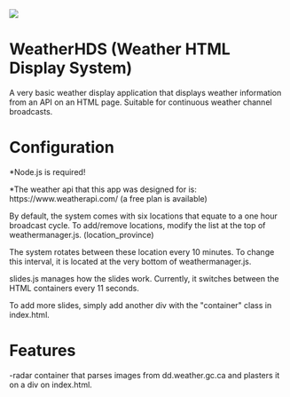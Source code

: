 <img src="https://github.com/SSPWXR0/weatherhds1/blob/main/public/img/hdslogo.png">
<h1>WeatherHDS (Weather HTML Display System)</h1>
  <p>A very basic weather display application that displays weather information from an API on an HTML page. Suitable for continuous weather channel broadcasts.</p>
<h1>Configuration</h1>
<p>*Node.js is required!</p>
<p>*The weather api that this app was designed for is: https://www.weatherapi.com/ (a free plan is available)</p>
<p>By default, the system comes with six locations that equate to a one hour broadcast cycle. To add/remove locations, modify the list at the top of weathermanager.js. (location_province)</p>
<p>The system rotates between these location every 10 minutes. To change this interval, it is located at the very bottom of weathermanager.js.</p>
<p>slides.js manages how the slides work. Currently, it switches between the HTML containers every 11 seconds.</p>
<p>To add more slides, simply add another div with the "container" class in index.html.</p>
<h1>Features</h1>
-radar container that parses images from dd.weather.gc.ca and plasters it on a div on index.html.
